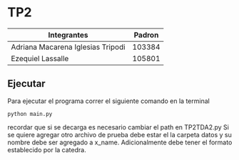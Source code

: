 # TP2
| Integrantes                        | Padron |
| -------------------------------    | ------ |
| Adriana Macarena Iglesias Tripodi  | 103384 |
| Ezequiel Lassalle                  | 105801 |



## Ejecutar
Para ejecutar el programa correr el siguiente comando en la terminal
```
python main.py
```
recordar que si se decarga es necesario cambiar el path en TP2TDA2.py
Si se quiere agregar otro archivo de prueba debe estar el la carpeta datos y su nombre debe ser agregado a x_name. Adicionalmente debe tener el formato establecido por la catedra.
